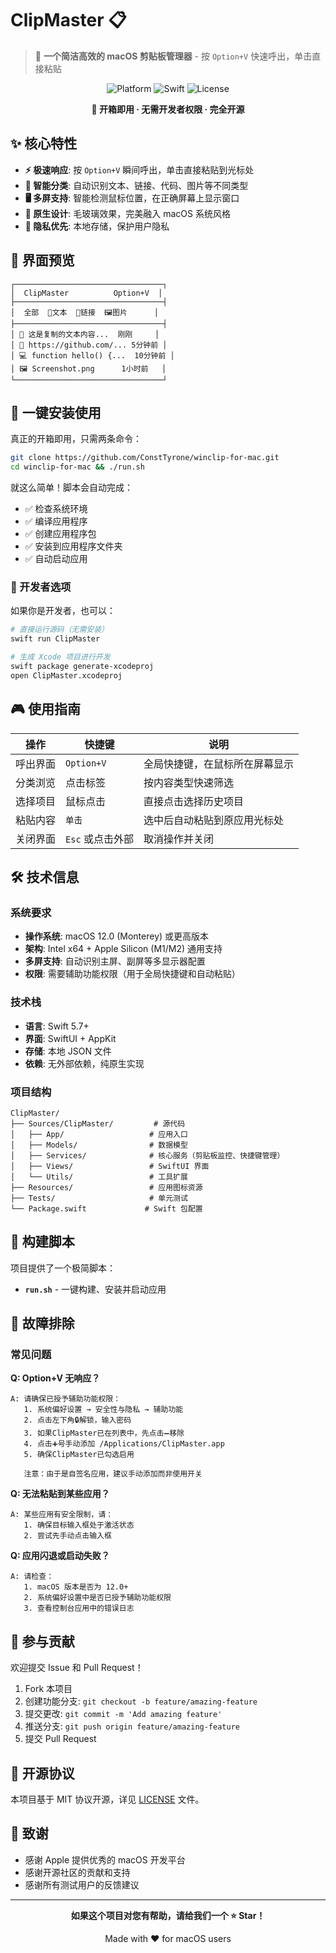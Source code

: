 # ClipMaster 📋

> 🎯 **一个简洁高效的 macOS 剪贴板管理器** - 按 `Option+V` 快速呼出，单击直接粘贴

<div align="center">

![Platform](https://img.shields.io/badge/macOS-12.0+-green?style=flat-square)
![Swift](https://img.shields.io/badge/Swift-5.7+-orange?style=flat-square)
![License](https://img.shields.io/badge/License-MIT-blue?style=flat-square)

**🚀 开箱即用 · 无需开发者权限 · 完全开源**

</div>

## ✨ 核心特性

- **⚡ 极速响应**: 按 `Option+V` 瞬间呼出，单击直接粘贴到光标处
- **🧠 智能分类**: 自动识别文本、链接、代码、图片等不同类型
- **🖥️ 多屏支持**: 智能检测鼠标位置，在正确屏幕上显示窗口
- **🎨 原生设计**: 毛玻璃效果，完美融入 macOS 系统风格
- **🔐 隐私优先**: 本地存储，保护用户隐私

## 📸 界面预览

```
┌─────────────────────────────────┐
│  ClipMaster          Option+V  │
├─────────────────────────────────┤
│  全部  📝文本  🔗链接  🖼️图片      │
├─────────────────────────────────┤
│ 📝 这是复制的文本内容...  刚刚     │
│ 🔗 https://github.com/... 5分钟前 │
│ 💻 function hello() {...  10分钟前 │
│ 🖼️ Screenshot.png      1小时前   │
└─────────────────────────────────┘
```

## 🚀 一键安装使用

真正的开箱即用，只需两条命令：

```bash
git clone https://github.com/ConstTyrone/winclip-for-mac.git
cd winclip-for-mac && ./run.sh
```

就这么简单！脚本会自动完成：
- ✅ 检查系统环境
- ✅ 编译应用程序  
- ✅ 创建应用程序包
- ✅ 安装到应用程序文件夹
- ✅ 自动启动应用

### 🔧 开发者选项

如果你是开发者，也可以：

```bash
# 直接运行源码（无需安装）
swift run ClipMaster

# 生成 Xcode 项目进行开发
swift package generate-xcodeproj
open ClipMaster.xcodeproj
```

## 🎮 使用指南

| 操作 | 快捷键 | 说明 |
|------|--------|------|
| 呼出界面 | `Option+V` | 全局快捷键，在鼠标所在屏幕显示 |
| 分类浏览 | 点击标签 | 按内容类型快速筛选 |
| 选择项目 | 鼠标点击 | 直接点击选择历史项目 |
| 粘贴内容 | `单击` | 选中后自动粘贴到原应用光标处 |
| 关闭界面 | `Esc` 或点击外部 | 取消操作并关闭 |

## 🛠 技术信息

### 系统要求
- **操作系统**: macOS 12.0 (Monterey) 或更高版本
- **架构**: Intel x64 + Apple Silicon (M1/M2) 通用支持
- **多屏支持**: 自动识别主屏、副屏等多显示器配置
- **权限**: 需要辅助功能权限（用于全局快捷键和自动粘贴）

### 技术栈
- **语言**: Swift 5.7+
- **界面**: SwiftUI + AppKit
- **存储**: 本地 JSON 文件
- **依赖**: 无外部依赖，纯原生实现

### 项目结构
```
ClipMaster/
├── Sources/ClipMaster/         # 源代码
│   ├── App/                   # 应用入口
│   ├── Models/                # 数据模型
│   ├── Services/              # 核心服务（剪贴板监控、快捷键管理）
│   ├── Views/                 # SwiftUI 界面
│   └── Utils/                 # 工具扩展
├── Resources/                 # 应用图标资源
├── Tests/                     # 单元测试
└── Package.swift             # Swift 包配置
```

## 🔧 构建脚本

项目提供了一个极简脚本：

- **`run.sh`** - 一键构建、安装并启动应用

## 🐛 故障排除

### 常见问题

**Q: Option+V 无响应？**
```
A: 请确保已授予辅助功能权限：
   1. 系统偏好设置 → 安全性与隐私 → 辅助功能
   2. 点击左下角🔒解锁，输入密码
   3. 如果ClipMaster已在列表中，先点击➖移除
   4. 点击➕号手动添加 /Applications/ClipMaster.app
   5. 确保ClipMaster已勾选启用
   
   注意：由于是自签名应用，建议手动添加而非使用开关
```

**Q: 无法粘贴到某些应用？**
```
A: 某些应用有安全限制，请：
   1. 确保目标输入框处于激活状态
   2. 尝试先手动点击输入框
```

**Q: 应用闪退或启动失败？**
```
A: 请检查：
   1. macOS 版本是否为 12.0+
   2. 系统偏好设置中是否已授予辅助功能权限
   3. 查看控制台应用中的错误日志
```

## 🤝 参与贡献

欢迎提交 Issue 和 Pull Request！

1. Fork 本项目
2. 创建功能分支: `git checkout -b feature/amazing-feature`
3. 提交更改: `git commit -m 'Add amazing feature'`
4. 推送分支: `git push origin feature/amazing-feature`
5. 提交 Pull Request

## 📄 开源协议

本项目基于 MIT 协议开源，详见 [LICENSE](LICENSE) 文件。

## 🙏 致谢

- 感谢 Apple 提供优秀的 macOS 开发平台
- 感谢开源社区的贡献和支持
- 感谢所有测试用户的反馈建议

---

<div align="center">

**如果这个项目对您有帮助，请给我们一个 ⭐ Star！**

Made with ❤️ for macOS users

</div>
